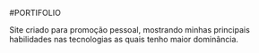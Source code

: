 #PORTIFOLIO

Site criado para promoção pessoal, mostrando minhas principais habilidades nas tecnologias as quais tenho maior dominância.
